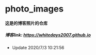 # photo_images
#### 这是的博客照片的仓库
##### 博客link: https://whitedays2007.github.io
- Update 2020/7/3 10:21:56
